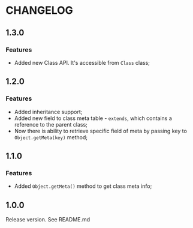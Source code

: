 # CHANGELOG
## 1.3.0
### Features
- Added new Class API. It's accessible from `Class` class;
## 1.2.0
### Features
- Added inheritance support;
- Added new field to class meta table - `extends`, which contains a reference to the parent class;
- Now there is ability to retrieve specific field of meta by passing key to `Object.getMeta(key)` method;
## 1.1.0
### Features
- Added `Object.getMeta()` method to get class meta info;
## 1.0.0
Release version. See README.md
